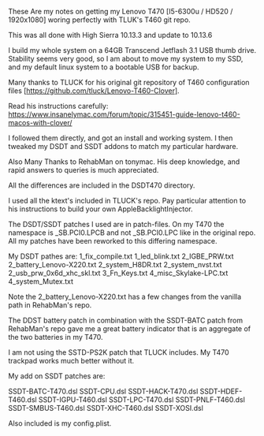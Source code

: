 These Are my notes on getting my Lenovo T470 [I5-6300u / HD520 /
1920x1080] woring perfectly with TLUK's T460 git repo.

This was all done with High Sierra 10.13.3 and update to 10.13.6

I build my whole system on a 64GB Transcend Jetflash 3.1 USB thumb
drive. Stability seems very good, so I am about to move my system to
my SSD, and my default linux system to a bootable USB for backup.

Many thanks to TLUCK for his original git repository of T460
configuration files [https://github.com/tluck/Lenovo-T460-Clover].

Read his instructions carefully:
  https://www.insanelymac.com/forum/topic/315451-guide-lenovo-t460-macos-with-clover/

I followed them directly, and got an install and working system. I
then tweaked my DSDT and SSDT addons to match my particular hardware.

Also Many Thanks to RehabMan on tonymac. His deep knowledge, and rapid
answers to queries is much appreciated.

All the differences are included in the DSDT470 directory. 

I used all the ktext's included in TLUCK's repo. Pay particular
attention to his instructions to build your own AppleBacklightInjector.

The DSDT/SSDT patches I used are in patch-files. On my T470 the namespace
is _SB.PCI0.LPCB and not _SB.PCI0.LPC like in the original repo. All
my patches have been reworked to this differing namespace.

My DSDT pathes are:
   1_fix_compile.txt
   1_led_blink.txt
   2_IGBE_PRW.txt
   2_battery_Lenovo-X220.txt
   2_system_H8DR.txt
   2_system_nvst.txt
   2_usb_prw_0x6d_xhc_skl.txt
   3_Fn_Keys.txt
   4_misc_Skylake-LPC.txt
   4_system_Mutex.txt

Note the 2_battery_Lenovo-X220.txt has a few changes from the vanilla path in RehabMan's repo. 

The DDST battery patch in combination with the SSDT-BATC patch from
RehabMan's repo gave me a great battery indicator that is an aggregate
of the two batteries in my T470.

I am not using the SSTD-PS2K patch that TLUCK includes. My T470 trackpad
works much better without it.

My add on SSDT patches are:

   SSDT-BATC-T470.dsl
   SSDT-CPU.dsl
   SSDT-HACK-T470.dsl
   SSDT-HDEF-T460.dsl
   SSDT-IGPU-T460.dsl
   SSDT-LPC-T470.dsl
   SSDT-PNLF-T460.dsl
   SSDT-SMBUS-T460.dsl
   SSDT-XHC-T460.dsl
   SSDT-XOSI.dsl

Also included is my config.plist. 

